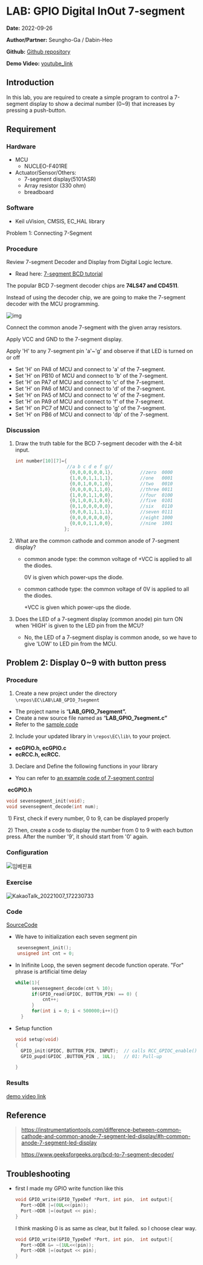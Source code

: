 # **LAB: GPIO Digital InOut 7-segment**

**Date:** 2022-09-26

**Author/Partner:** Seungho-Ga / Dabin-Heo

**Github:**  [Github repository](https://github.com/SeunghoG/EC-shga-001)

**Demo Video:** [youtube_link](https://youtu.be/Z5v7XVcmdpY)





## Introduction

In this lab, you are required to create a simple program to control a 7-segment display to show a decimal number (0~9) that increases by pressing a push-button.                                                                                         



## Requirement

### Hardware

- MCU
  - NUCLEO-F401RE
- Actuator/Sensor/Others:
  - 7-segment display(5101ASR)
  - Array resistor (330 ohm)
  - breadboard

### Software

- Keil uVision, CMSIS, EC_HAL library

Problem 1: Connecting 7-Segment

### Procedure

Review 7-segment Decoder and Display from Digital Logic lecture.

- Read here: [7-segment BCD tutorial](https://www.electronics-tutorials.ws/combination/comb_6.html)

The popular BCD 7-segment decoder chips are **74LS47 and CD4511**.

Instead of using the decoder chip, we are going to make the 7-segment decoder with the MCU programming.

![img](https://user-images.githubusercontent.com/38373000/192133325-a4844100-ab1c-445b-8832-837c8f988f35.png)



Connect the common anode 7-segment with the given array resistors.

Apply VCC and GND to the 7-segment display.

Apply 'H' to any 7-segment pin 'a'~'g' and observe if that LED is turned on or off

- Set 'H' on PA8 of MCU and connect to 'a' of the 7-segment.
- Set 'H' on PB10 of MCU and connect to 'b' of the 7-segment.
- Set 'H' on PA7 of MCU and connect to 'c' of the 7-segment.
- Set 'H' on PA6 of MCU and connect to 'd' of the 7-segment.
- Set 'H' on PA5 of MCU and connect to 'e' of the 7-segment.
- Set 'H' on PA9 of MCU and connect to 'f' of the 7-segment.
- Set 'H' on PC7 of MCU and connect to 'g' of the 7-segment.
- Set 'H' on PB6 of MCU and connect to 'dp' of the 7-segment.





### Discussion

1. Draw the truth table for the BCD 7-segment decoder with the 4-bit input.

   ```c
   int number[10][7]={
                      //a b c d e f g//
                       {0,0,0,0,0,0,1},          //zero  0000
                       {1,0,0,1,1,1,1},          //one   0001
                       {0,0,1,0,0,1,0},          //two   0010
                       {0,0,0,0,1,1,0},          //three 0011
                       {1,0,0,1,1,0,0},          //four  0100
                       {0,1,0,0,1,0,0},          //five  0101
                       {0,1,0,0,0,0,0},          //six   0110
                       {0,0,0,1,1,1,1},          //seven 0111
                       {0,0,0,0,0,0,0},          //eight 1000
                       {0,0,0,1,1,0,0},          //nine  1001
                     };
   
   
   ```

2. What are the common cathode and common anode of 7-segment display?

   * common anode type: the common voltage of +VCC is applied to all the diodes.

     0V is given which power-ups the diode.

   * common cathode type: the common voltage of 0V is applied to all the diodes.

     +VCC is given which power-ups the diode.

3. Does the LED of a 7-segment display (common anode) pin turn ON when 'HIGH' is given to the LED pin from the MCU?

   * No, the LED of a 7-segment display is common anode, so we have to give 'LOW' to LED pin from the MCU.



## Problem 2: Display 0~9 with button press

### Procedure

1. Create a new project under the directory `\repos\EC\LAB\LAB_GPIO_7segment`

- The project name is “**LAB_GPIO_7segment”.**
- Create a new source file named as “**LAB_GPIO_7segment.c”**
- Refer to the [sample code](https://github.com/ykkimhgu/EC-student/tree/main/tutorial/tutorial-student)

2. Include your updated library in `\repos\EC\lib\` to your project.

- **ecGPIO.h, ecGPIO.c**
- **ecRCC.h, ecRCC.**



3. Declare and Define the following functions in your library

- You can refer to [an example code of 7-segment control](https://os.mbed.com/users/ShingyoujiPai/code/7SegmentDisplay/file/463ff11d33fa/main.cpp/)

​    **ecGPIO.h**

```c
void sevensegment_init(void);
void sevensegment_decode(int num);
```

​	1) First, check if every number, 0 to 9, can be displayed properly

​	2) Then, create a code to display the number from 0 to 9 with each button press. After the number '9', it should start from '0'     	    again.



### Configuration

![임베핀표](https://user-images.githubusercontent.com/113995124/194503833-06774ce0-b962-47c1-9163-9265b3ce8f4c.PNG)

### Exercise

![KakaoTalk_20221007_172230733](https://user-images.githubusercontent.com/113995124/194508335-7edaf8d1-786d-435c-abcc-aa56358d7a71.jpg)





### Code

 [SourceCode](https://github.com/SeunghoG/EC-shga-001/blob/main/lab/LAB_GPIO_Digital_InOut_7_segment.c)

* We have to initialization each seven segment pin

```c
    sevensegment_init();
	unsigned int cnt = 0;
```

* In Inifinite Loop, the seven segment decode function operate. "For" phrase is artificial time delay

  ```c
  while(1){
  		sevensegment_decode(cnt % 10);
  		if(GPIO_read(GPIOC, BUTTON_PIN) == 0) {
  			cnt++; 
  		}
  		for(int i = 0; i < 500000;i++){}
  	}
  ```

* Setup function

  ```c
  void setup(void)
  {
  	GPIO_init(GPIOC, BUTTON_PIN, INPUT);  // calls RCC_GPIOC_enable()
  	GPIO_pupd(GPIOC ,BUTTON_PIN , 1UL);   // 01: Pull-up
  
  }
  ```

### Results

[demo video link](https://youtu.be/Z5v7XVcmdpY)



## Reference

> https://instrumentationtools.com/difference-between-common-cathode-and-common-anode-7-segment-led-display/#h-common-anode-7-segment-led-display
>
> https://www.geeksforgeeks.org/bcd-to-7-segment-decoder/





## Troubleshooting

* first I made my GPIO write function like this

  ```c
  void GPIO_write(GPIO_TypeDef *Port, int pin,  int output){
  	Port->ODR |=(0UL<<(pin));
  	Port->ODR |=(output << pin);
  }
  ```

  I think masking 0 is as same as clear, but It failed. so I choose clear way.

  ```c
  void GPIO_write(GPIO_TypeDef *Port, int pin,  int output){
  	Port->ODR &= ~(1UL<<(pin));
  	Port->ODR |=(output << pin);
  }
  ```

  



